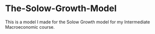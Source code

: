 # The-Solow-Growth-Model
This is a model I made for the Solow Growth model for my Intermediate Macroeconomic course.  
